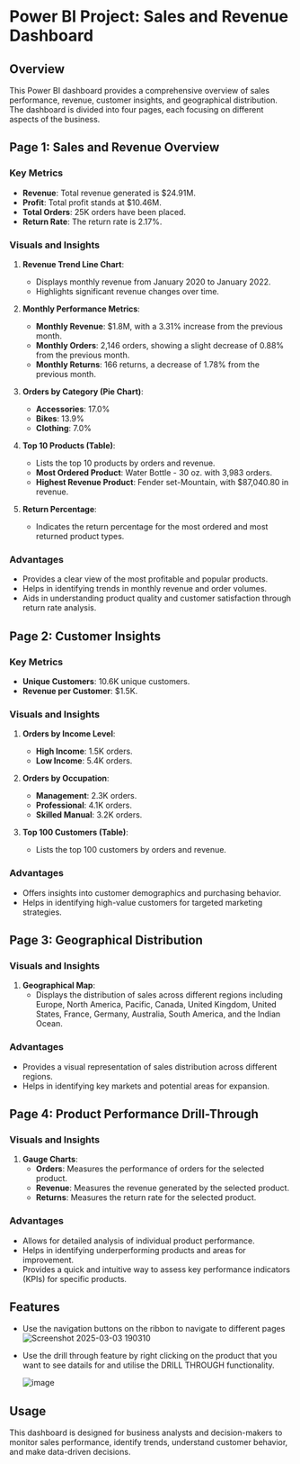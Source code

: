 # Power BI Project: Sales and Revenue Dashboard

## Overview
This Power BI dashboard provides a comprehensive overview of sales performance, revenue, customer insights, and geographical distribution. The dashboard is divided into four pages, each focusing on different aspects of the business.

## Page 1: Sales and Revenue Overview

### Key Metrics
- **Revenue**: Total revenue generated is $24.91M.
- **Profit**: Total profit stands at $10.46M.
- **Total Orders**: 25K orders have been placed.
- **Return Rate**: The return rate is 2.17%.

### Visuals and Insights
1. **Revenue Trend Line Chart**:
   - Displays monthly revenue from January 2020 to January 2022.
   - Highlights significant revenue changes over time.

2. **Monthly Performance Metrics**:
   - **Monthly Revenue**: $1.8M, with a 3.31% increase from the previous month.
   - **Monthly Orders**: 2,146 orders, showing a slight decrease of 0.88% from the previous month.
   - **Monthly Returns**: 166 returns, a decrease of 1.78% from the previous month.

3. **Orders by Category (Pie Chart)**:
   - **Accessories**: 17.0%
   - **Bikes**: 13.9%
   - **Clothing**: 7.0%

4. **Top 10 Products (Table)**:
   - Lists the top 10 products by orders and revenue.
   - **Most Ordered Product**: Water Bottle - 30 oz. with 3,983 orders.
   - **Highest Revenue Product**: Fender set-Mountain, with $87,040.80 in revenue.

5. **Return Percentage**:
   - Indicates the return percentage for the most ordered and most returned product types.

### Advantages
- Provides a clear view of the most profitable and popular products.
- Helps in identifying trends in monthly revenue and order volumes.
- Aids in understanding product quality and customer satisfaction through return rate analysis.

## Page 2: Customer Insights

### Key Metrics
- **Unique Customers**: 10.6K unique customers.
- **Revenue per Customer**: $1.5K.

### Visuals and Insights
1. **Orders by Income Level**:
   - **High Income**: 1.5K orders.
   - **Low Income**: 5.4K orders.

2. **Orders by Occupation**:
   - **Management**: 2.3K orders.
   - **Professional**: 4.1K orders.
   - **Skilled Manual**: 3.2K orders.

3. **Top 100 Customers (Table)**:
   - Lists the top 100 customers by orders and revenue.

### Advantages
- Offers insights into customer demographics and purchasing behavior.
- Helps in identifying high-value customers for targeted marketing strategies.

## Page 3: Geographical Distribution

### Visuals and Insights
1. **Geographical Map**:
   - Displays the distribution of sales across different regions including Europe, North America, Pacific, Canada, United Kingdom, United States, France, Germany, Australia, South America, and the Indian Ocean.

### Advantages
- Provides a visual representation of sales distribution across different regions.
- Helps in identifying key markets and potential areas for expansion.

## Page 4: Product Performance Drill-Through

### Visuals and Insights
1. **Gauge Charts**:
   - **Orders**: Measures the performance of orders for the selected product.
   - **Revenue**: Measures the revenue generated by the selected product.
   - **Returns**: Measures the return rate for the selected product.

### Advantages
- Allows for detailed analysis of individual product performance.
- Helps in identifying underperforming products and areas for improvement.
- Provides a quick and intuitive way to assess key performance indicators (KPIs) for specific products.

## Features
- Use the navigation buttons on the ribbon to navigate to different pages
![Screenshot 2025-03-03 190310](https://github.com/user-attachments/assets/857e67c2-b832-43bc-bc65-9b668e36573a)

- Use the drill through feature by right clicking on the product that you want to see datails for and utilise the DRILL THROUGH functionality.

  ![image](https://github.com/user-attachments/assets/d9842cbf-104c-40c0-9742-ed0dafda1d1c)

## Usage
This dashboard is designed for business analysts and decision-makers to monitor sales performance, identify trends, understand customer behavior, and make data-driven decisions.
